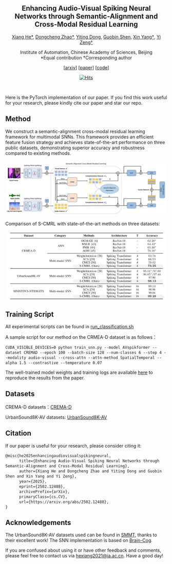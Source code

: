 <div align="center">

<h2 class="papername"> Enhancing Audio-Visual Spiking Neural Networks through Semantic-Alignment and   Cross-Modal Residual Learning </h2>
<div>
<div>
    <a href="https://scholar.google.com/citations?user=Em5FqXYAAAAJ" target="_blank">Xiang He*</a>,
    <a href="https://scholar.google.com/citations?user=2E9Drq8AAAAJ" target="_blank">Dongcheng Zhao*</a>,
    <a href="https://scholar.google.com/citations?user=YLbBO9IAAAAJ" target="_blank">Yiting Dong</a>,
    <a href="https://scholar.google.com/citations?user=Sv-WdBkAAAAJ" target="_blank">Guobin Shen</a>,
    <a href="https://ieeexplore.ieee.org/author/37401423300" target="_blank">Xin Yang†</a>,
    <a href="https://scholar.google.com/citations?user=Rl-YqPEAAAAJ" target="_blank">Yi Zeng†</a>
</div>

Institute of Automation, Chinese Academy of Sciences, Beijing<br>
*Equal contribution
†Corresponding author

\[[arxiv](https://arxiv.org/abs/2502.12488)\] \[[paper]()\] \[[code](https://github.com/Brain-Cog-Lab/S-CMRL)\]

[![Hits](https://hits.seeyoufarm.com/api/count/incr/badge.svg?url=https%3A%2F%2Fgithub.com%2FBrain-Cog-Lab%2FS-CMRL&count_bg=%2379C83D&title_bg=%23555555&icon=&icon_color=%23E7E7E7&title=hits&edge_flat=false)](https://hits.seeyoufarm.com)

</div>
<br>

</div>

Here is the PyTorch implementation of our paper. 
If you find this work useful for your research, please kindly cite our paper and star our repo.

## Method

We construct a semantic-alignment cross-modal residual learning framework for multimodal SNNs. This framework provides an efficient feature fusion strategy and achieves state-of-the-art performance on three public datasets, demonstrating superior accuracy and robustness compared to existing methods. 

<img src="./figs/method.jpg" alt="method" style="zoom:80%;" />

Comparison of S-CMRL with state-of-the-art methods on three datasets:

<img src="./figs/results.jpg" alt="results" style="zoom:80%;" />



## Training Script

All experimental scripts can be found in [run_classification.sh](./SNN/run_classification.sh)

A sample script for our method on the CRMEA-D dataset is as follows：

```
CUDA_VISIBLE_DEVICES=0 python train_snn.py --model AVspikformer --dataset CREMAD --epoch 100 --batch-size 128 --num-classes 6 --step 4 --modality audio-visual --cross-attn --attn-method SpatialTemporal --alpha 1.5 --contrastive --temperature 0.07
```



The well-trained model weights and training logs are available [here]() to reproduce the results from the paper.



## Datasets

CREMA-D datasets：[CREMA-D](https://github.com/CheyneyComputerScience/CREMA-D)

UrbanSound8K-AV datasets: [UrbanSound8K-AV](https://github.com/Guo-Lingyue/SMMT)



## Citation
If our paper is useful for your research, please consider citing it:
```
@misc{he2025enhancingaudiovisualspikingneural,
      title={Enhancing Audio-Visual Spiking Neural Networks through Semantic-Alignment and Cross-Modal Residual Learning}, 
      author={Xiang He and Dongcheng Zhao and Yiting Dong and Guobin Shen and Xin Yang and Yi Zeng},
      year={2025},
      eprint={2502.12488},
      archivePrefix={arXiv},
      primaryClass={cs.CV},
      url={https://arxiv.org/abs/2502.12488}, 
}
```





## Acknowledgements

The UrbanSound8K-AV datasets used can be found in [SMMT](https://github.com/Guo-Lingyue/SMMT), thanks to their excellent work!  The SNN implementation is based on [Brain-Cog](https://github.com/BrainCog-X/Brain-Cog).  

If you are confused about using it or have other feedback and comments, please feel free to contact us via hexiang2021@ia.ac.cn. Have a good day!
